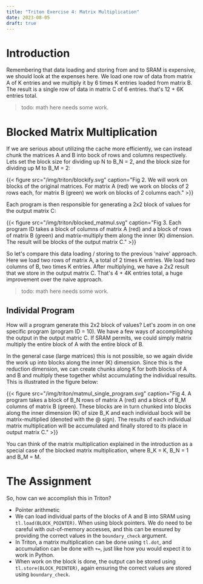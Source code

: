 ```yaml
---
title: "Triton Exercise 4: Matrix Multiplication"
date: 2023-08-05
draft: true
---
```




# Introduction
<!-- {{< figure src="/img/triton/matmul.svg" caption="Fig 1. A program takes a row of matrix A (red) and multiplies it with a column of matrix B (green). The result is a single value in the output matrix C." >}} -->
Remembering that data loading and storing from and to SRAM is expensive, we should look at the expenses here. We load one row of data from matrix A of K entries and we multiply it by 6 times K entries loaded from matrix B. The result is a single row of data in matrix C of 6 entries. that's 12 + 6K entries total.
> todo: math here needs some work.


# Blocked Matrix Multiplication
If we are serious about utilizing the cache more efficiently, we can instead chunk the matrices A and B into bock of rows and columns respectively. Lets set the block size for dividing up N to B_N = 2, and the block size for dividing up M to B_M = 2:

{{< figure src="/img/triton/blockify.svg" caption="Fig 2. We will work on blocks of the original matrices. For matrix A (red) we work on blocks of 2 rows each, for matrix B (green) we work on blocks of 2 columns each." >}}

Each program is then responsible for generating a 2x2 block of values for the output matrix C:

{{< figure src="/img/triton/blocked_matmul.svg" caption="Fig 3. Each program ID takes a block of columns of matrix A (red) and a block of rows of matrix B (green) and matrix-multiply them along the inner (K) dimension. The result will be blocks of the output matrix C." >}}

So let's compare this data loading / storing to the previous 'naive' approach. Here we load two rows of matrix A, a total of 2 times K entries. We load two columns of B, two times K entries. After multiplying, we have a 2x2 result that we store in the output matrix C. That's 4 + 4K entries total, a huge improvement over the naive approach.

> todo: math here needs some work.

## Individal Program
How will a program generate this 2x2 block of values? Let's zoom in on one specific program (program ID = 10). We have a few ways of accomplishing the output in the output matric C. If SRAM permits, we could simply matrix multiply the entire block of A with the entire block of B.

In the general case (large matrices) this is not possible, so we again divide the work up into blocks along the inner (K) dimension. Since this is the reduction dimension, we can create chunks along K for both blocks of A and B and multiply these together whilst accumulating the individual results. This is illustrated in the figure below:

{{< figure src="/img/triton/matmul_single_program.svg" caption="Fig 4. A program takes a block of B_N rows of matrix A (red) and a block of B_M columns of matrix B (green). These blocks are in turn chunked into blocks along the inner dimension (K) of size B_K and each individual bock will be matrix-multiplied (denoted with the @ sign). The results of each individual matrix multiplication will be accumulated and finally stored to its place in output matrix C." >}}

You can think of the matrix multiplication explained in the introduction as a special case of the blocked matrix multiplication, where B_K = K, B_N = 1 and B_M = M.

# The Assignment
So, how can we accomplish this in Triton?

- Pointer arithmetic
- We can load individual parts of the blocks of A and B into SRAM using `tl.load(BLOCK_POINTER)`. When using block pointers. We do need to be careful with out-of-memory accesses, and this can be ensured by providing the correct values in the `boundary_check` argument.
- In Triton, a matrix multiplication can be done using `tl.dot`, and accumulation can be done with `+=`, just like how you would expect it to work in Python.
- When work on the block is done, the output can be stored using `tl.store(BLOCK_POINTER)`, again ensuring the correct values are stored using `boundary_check`.
